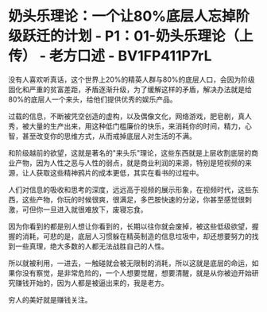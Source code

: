 # 奶头乐理论：一个让80%底层人忘掉阶级跃迁的计划 - P1：01-奶头乐理论（上传） - 老方口述 - BV1FP411P7rL

没有人喜欢听真话，这个世界上20%的精英人群与80%的底层人口，会因为阶级固化和严重的贫富差距，矛盾逐渐升级，为了缓解这样的矛盾，解决办法就是给80%的底层人一个来头，给他们提供优秀的娱乐产品。

过载的信息，不断被凭空创造的虚构，以及偶像文化，网络游戏，肥皂剧，真人秀，被大量的生产出来，用这种低门槛廉价的快乐，来消耗你的时间，精力，心智，甚至改变你的思维方式，从而戒掉底层人对生活的不满。

和阶级越前的欲望，这就是著名的"来头乐"理论，这些东西就是上层收割底层的商业产物，因为人性之恶与人性的弱点，就是商业利润的来源，特别是短视频的来源，让人获取这些精神鸦片的成本更低，其实在看书的过程中。

人们对信息的吸收和思考的深度，远远高于视频的展示形象，在视频时代，这些东西，这些产物，你玩的时候很爽，很满足，多巴胺快速的分泌，你甚至感觉很刺激，可但你一旦进入就很难放下，废寝忘食。

因为你看到的都是别人想让你看到的，长期以往你就会废掉，被这些低级欲望，握握的消耗，可悲的是，底层人习惯躲在精英制造的信息垃圾中，却还想要努力的找到一些真理，绝大多数的人都无法战胜自己的人性。

所以就被利用，一进去，一触碰就会被无限制的消耗，所以这就是底层的命运，如果你没有察觉，是非常危险的，一个人想要觉醒，想要清醒，就是从你被迫开始研究赚钱开始的，因为人都是被逼出来的，我是老方。

穷人的美好就是赚钱关注。